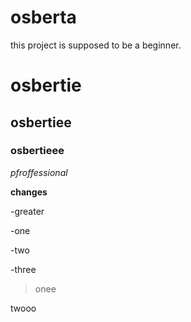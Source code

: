 # osberta
this project is supposed to be a beginner. 

# osbertie
## osbertiee
### osbertieee

_pfroffessional_

**changes**

-greater

-one

-two

-three

>onee

twooo
